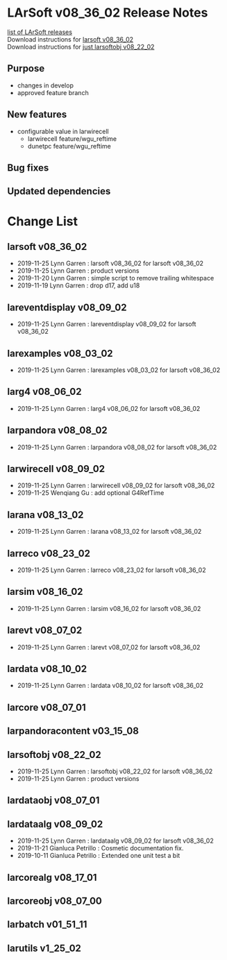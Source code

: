 # LArSoft v08_36_02 Release Notes



[list of LArSoft releases](LArSoft_release_list)  
Download instructions for [larsoft v08_36_02](https://scisoft.fnal.gov/scisoft/bundles/larsoft/v08_36_02/larsoft-v08_36_02.html)  
Download instructions for [just larsoftobj v08_22_02](https://scisoft.fnal.gov/scisoft/bundles/larsoftobj/v08_22_02/larsoftobj-v08_22_02.html)

## Purpose

-   changes in develop
-   approved feature branch

## New features

-   configurable value in larwirecell
    -   larwirecell feature/wgu_reftime
    -   dunetpc feature/wgu_reftime

## Bug fixes

## Updated dependencies

# Change List

## larsoft v08_36_02

-   2019-11-25 Lynn Garren : larsoft v08_36_02 for larsoft v08_36_02
-   2019-11-25 Lynn Garren : product versions
-   2019-11-20 Lynn Garren : simple script to remove trailing whitespace
-   2019-11-19 Lynn Garren : drop d17, add u18

## lareventdisplay v08_09_02

-   2019-11-25 Lynn Garren : lareventdisplay v08_09_02 for larsoft v08_36_02

## larexamples v08_03_02

-   2019-11-25 Lynn Garren : larexamples v08_03_02 for larsoft v08_36_02

## larg4 v08_06_02

-   2019-11-25 Lynn Garren : larg4 v08_06_02 for larsoft v08_36_02

## larpandora v08_08_02

-   2019-11-25 Lynn Garren : larpandora v08_08_02 for larsoft v08_36_02

## larwirecell v08_09_02

-   2019-11-25 Lynn Garren : larwirecell v08_09_02 for larsoft v08_36_02
-   2019-11-25 Wenqiang Gu : add optional G4RefTime

## larana v08_13_02

-   2019-11-25 Lynn Garren : larana v08_13_02 for larsoft v08_36_02

## larreco v08_23_02

-   2019-11-25 Lynn Garren : larreco v08_23_02 for larsoft v08_36_02

## larsim v08_16_02

-   2019-11-25 Lynn Garren : larsim v08_16_02 for larsoft v08_36_02

## larevt v08_07_02

-   2019-11-25 Lynn Garren : larevt v08_07_02 for larsoft v08_36_02

## lardata v08_10_02

-   2019-11-25 Lynn Garren : lardata v08_10_02 for larsoft v08_36_02

## larcore v08_07_01

## larpandoracontent v03_15_08

## larsoftobj v08_22_02

-   2019-11-25 Lynn Garren : larsoftobj v08_22_02 for larsoft v08_36_02
-   2019-11-25 Lynn Garren : product versions

## lardataobj v08_07_01

## lardataalg v08_09_02

-   2019-11-25 Lynn Garren : lardataalg v08_09_02 for larsoft v08_36_02
-   2019-11-21 Gianluca Petrillo : Cosmetic documentation fix.
-   2019-10-11 Gianluca Petrillo : Extended one unit test a bit

## larcorealg v08_17_01

## larcoreobj v08_07_00

## larbatch v01_51_11

## larutils v1_25_02
